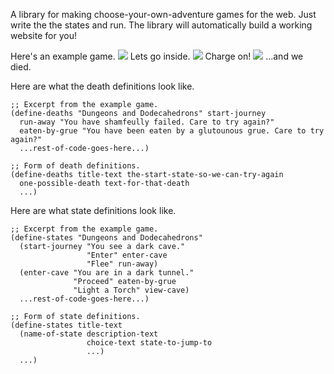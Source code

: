 A library for making choose-your-own-adventure games for the web. Just write the the states and run. The library will automatically build a working website for you!

Here's an example game.
<img src="http://i.imgur.com/8Wosrn3.png"/>
Lets go inside.
<img src="http://i.imgur.com/PPs1Adf.png"/>
Charge on!
<img src="http://i.imgur.com/arcJgxq.png"/>
...and we died.

Here are what the death definitions look like.
```racket
;; Excerpt from the example game.
(define-deaths "Dungeons and Dodecahedrons" start-journey
  run-away "You have shamfeully failed. Care to try again?"
  eaten-by-grue "You have been eaten by a glutounous grue. Care to try again?"
  ...rest-of-code-goes-here...)

;; Form of death definitions.
(define-deaths title-text the-start-state-so-we-can-try-again
  one-possible-death text-for-that-death
  ...)

```

Here are what state definitions look like.
```racket
;; Excerpt from the example game.
(define-states "Dungeons and Dodecahedrons"
  (start-journey "You see a dark cave."
                 "Enter" enter-cave
                 "Flee" run-away)
  (enter-cave "You are in a dark tunnel."
              "Proceed" eaten-by-grue
              "Light a Torch" view-cave)
  ...rest-of-code-goes-here...)

;; Form of state definitions.
(define-states title-text
  (name-of-state description-text
                 choice-text state-to-jump-to
                 ...)
  ...)
```

